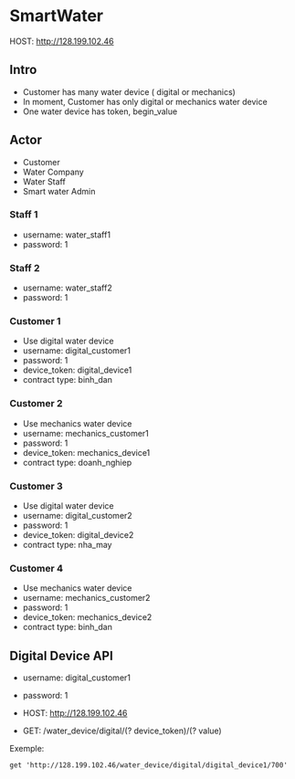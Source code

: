 # SmartWater
HOST: http://128.199.102.46

## Intro

  * Customer has many water device ( digital or mechanics)
  * In moment, Customer has only digital or mechanics water device
  * One water device has token, begin_value

## Actor
  * Customer
  * Water Company
  * Water Staff
  * Smart water Admin

### Staff 1
  * username: water_staff1
  * password: 1
### Staff 2
  * username: water_staff2
  * password: 1

### Customer 1
  * Use digital water device
  * username: digital_customer1
  * password: 1
  * device_token: digital_device1
  * contract type: binh_dan

### Customer 2
  * Use mechanics water device
  * username: mechanics_customer1
  * password: 1
  * device_token: mechanics_device1
  * contract type: doanh_nghiep

### Customer 3
  * Use digital water device
  * username: digital_customer2
  * password: 1
  * device_token: digital_device2
  * contract type: nha_may

### Customer 4
  * Use mechanics water device
  * username: mechanics_customer2
  * password: 1
  * device_token: mechanics_device2
  * contract type: binh_dan

## Digital Device API

  * username: digital_customer1
  * password: 1

  * HOST: http://128.199.102.46

  * GET: /water_device/digital/(? device_token)/(? value)

Exemple:

  ```
  get 'http://128.199.102.46/water_device/digital/digital_device1/700'
  ```
